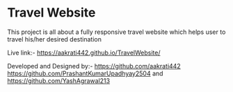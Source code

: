 # Travel Website
This project is all about a fully responsive travel website which helps user to travel his/her desired destination

Live link:- https://aakrati442.github.io/TravelWebsite/

Developed and Designed by:- https://github.com/aakrati442  
                            https://github.com/PrashantKumarUpadhyay2504    and 
                            https://github.com/YashAgrawal213
                           
